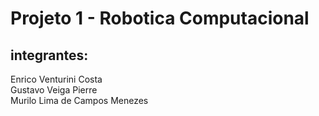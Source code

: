 # Projeto 1 - Robotica Computacional

## integrantes:  

Enrico Venturini Costa  
Gustavo Veiga Pierre  
Murilo Lima de Campos Menezes  
